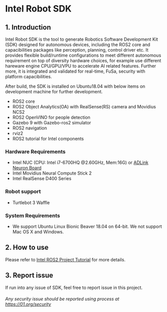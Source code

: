 # Intel Robot SDK

## 1. Introduction
Intel Robot SDK is the tool to generate Robotics Software Development Kit (SDK) designed for autonomous devices, including the ROS2 core and capacibilities packages like perception, planning, control driver etc. It provides flexible build/runtime configurations to meet different autonomous requirement on top of diversity hardware choices, for example use different hareware engine CPU/GPU/VPU to accelerate AI related features. Further more, it is integrated and validated for real-time, FuSa, security with platform capacibilities.

After build, the SDK is installed on Ubuntu18.04 with below items on development machine for further development.
* ROS2 core
* ROS2 Object Analytics(OA) with RealSense(RS) camera and Movidius NCS2
* ROS2 OpenVINO for people detection
* Gazebo 9 with Gazebo-ros2 simulator
* ROS2 navigation
* rviz2
* ROS2 tutorial for Intel components

### Hardware Requirements
* Intel NUC (CPU: Intel i7-6700HQ @2.60GHz, Mem:16G) or [ADLink Neuron Board](https://neuron.adlinktech.com/en/)
* Intel Movidius Neural Compute Stick 2
* Intel RealSense D400 Series

### Robot support
* Turtlebot 3 Waffle

### System Requirements
* We support Ubuntu Linux Bionic Beaver 18.04 on 64-bit. We not support Mac OS X and Windows.

## 2. How to use
Please refer to [Intel ROS2 Project Tutorial](https://yechun1.github.io/robot_sdk/) for more details.

## 3. Report issue
If run into any issue of SDK, feel free to report issue in this project.

###### *Any security issue should be reported using process at https://01.org/security*
